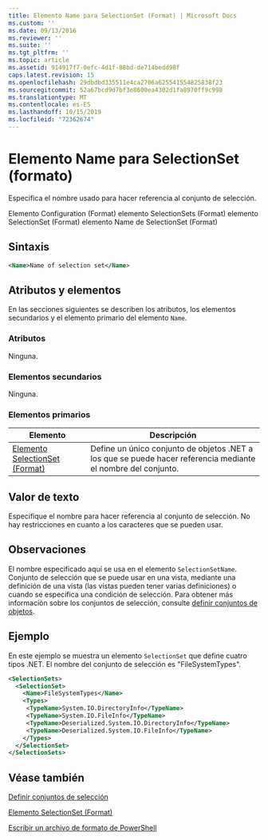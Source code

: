 ```yaml
---
title: Elemento Name para SelectionSet (Format) | Microsoft Docs
ms.custom: ''
ms.date: 09/13/2016
ms.reviewer: ''
ms.suite: ''
ms.tgt_pltfrm: ''
ms.topic: article
ms.assetid: 914917f7-0efc-4d1f-88bd-de714bedd98f
caps.latest.revision: 15
ms.openlocfilehash: 29dbdbd335511e4ca2706a625541554825838f23
ms.sourcegitcommit: 52a67bcd9d7bf3e8600ea4302d1fa8970ff9c998
ms.translationtype: MT
ms.contentlocale: es-ES
ms.lasthandoff: 10/15/2019
ms.locfileid: "72362674"
---
```

# <a name="name-element-for-selectionset-format"></a>Elemento Name para SelectionSet (formato)

Especifica el nombre usado para hacer referencia al conjunto de selección.

Elemento Configuration (Format) elemento SelectionSets (Format) elemento SelectionSet (Format) elemento Name de SelectionSet (Format)

## <a name="syntax"></a>Sintaxis

```xml
<Name>Name of selection set</Name>
```

## <a name="attributes-and-elements"></a>Atributos y elementos

En las secciones siguientes se describen los atributos, los elementos secundarios y el elemento primario del elemento `Name`.

### <a name="attributes"></a>Atributos

Ninguna.

### <a name="child-elements"></a>Elementos secundarios

Ninguna.

### <a name="parent-elements"></a>Elementos primarios

|Elemento|Descripción|
|-------------|-----------------|
|[Elemento SelectionSet (Format)](./selectionset-element-format.md)|Define un único conjunto de objetos .NET a los que se puede hacer referencia mediante el nombre del conjunto.|

## <a name="text-value"></a>Valor de texto

Especifique el nombre para hacer referencia al conjunto de selección. No hay restricciones en cuanto a los caracteres que se pueden usar.

## <a name="remarks"></a>Observaciones

El nombre especificado aquí se usa en el elemento `SelectionSetName`. Conjunto de selección que se puede usar en una vista, mediante una definición de una vista (las vistas pueden tener varias definiciones) o cuando se especifica una condición de selección. Para obtener más información sobre los conjuntos de selección, consulte [definir conjuntos de objetos](./defining-selection-sets.md).

## <a name="example"></a>Ejemplo

En este ejemplo se muestra un elemento `SelectionSet` que define cuatro tipos .NET. El nombre del conjunto de selección es "FileSystemTypes".

```xml
<SelectionSets>
  <SelectionSet>
    <Name>FileSystemTypes</Name>
    <Types>
     <TypeName>System.IO.DirectoryInfo</TypeName>
     <TypeName>System.IO.FileInfo</TypeName>
     <TypeName>Deserialized.System.IO.DirectoryInfo</TypeName>
     <TypeName>Deserialized.System.IO.FileInfo</TypeName>
    </Types>
  </SelectionSet>
</SelectionSets>
```

## <a name="see-also"></a>Véase también

[Definir conjuntos de selección](./defining-selection-sets.md)

[Elemento SelectionSet (Format)](./selectionset-element-format.md)

[Escribir un archivo de formato de PowerShell](./writing-a-powershell-formatting-file.md)
